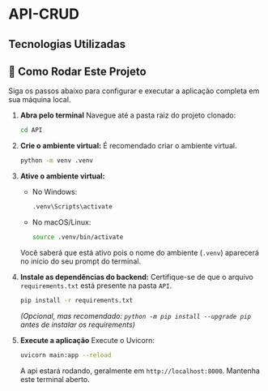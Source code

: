 # API-CRUD

## Tecnologias Utilizadas

## 🚀 Como Rodar Este Projeto

Siga os passos abaixo para configurar e executar a aplicação completa em sua máquina local.

1.  **Abra pelo terminal**
    Navegue até a pasta raiz do projeto clonado:
    ```bash
    cd API
    ```

2.  **Crie o ambiente virtual:**
    É recomendado criar o ambiente virtual.
    ```bash
    python -m venv .venv
    ```

3.  **Ative o ambiente virtual:**
    *   No Windows:
        ```bash
        .venv\Scripts\activate
        ```
    *   No macOS/Linux:
        ```bash
        source .venv/bin/activate
        ```
    Você saberá que está ativo pois o nome do ambiente (`.venv`) aparecerá no início do seu prompt do terminal.

4.  **Instale as dependências do backend:**
    Certifique-se de que o arquivo `requirements.txt` está presente na pasta `API`.
    ```bash
    pip install -r requirements.txt
    ```
    *(Opcional, mas recomendado: `python -m pip install --upgrade pip` antes de instalar os requirements)*

5.  **Execute a aplicação**
    Execute o Uvicorn:
    ```bash
    uvicorn main:app --reload
    ```
    A api estará rodando, geralmente em `http://localhost:8000`. Mantenha este terminal aberto.
